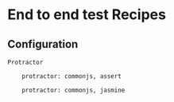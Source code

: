# End to end test Recipes

## Configuration

    Protractor
        
        protractor: commonjs, assert
        
        protractor: commonjs, jasmine

